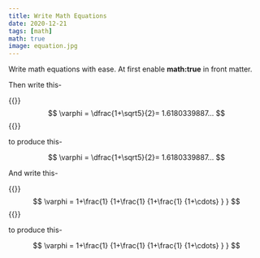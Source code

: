 ```yaml
---
title: Write Math Equations
date: 2020-12-21
tags: [math]
math: true
image: equation.jpg
---
```


Write math equations with ease. At first enable **math:true** in front matter.

Then write this-

{{<highlight md>}}
$$ \varphi = \dfrac{1+\sqrt5}{2}= 1.6180339887… $$
{{</highlight>}}

to produce this-

$$ \varphi = \dfrac{1+\sqrt5}{2}= 1.6180339887… $$

And write this-

{{<highlight md>}}
$$
 \varphi = 1+\frac{1} {1+\frac{1} {1+\frac{1} {1+\cdots} } } 
$$
{{</highlight>}}

to produce this-

$$
 \varphi = 1+\frac{1} {1+\frac{1} {1+\frac{1} {1+\cdots} } } 
$$